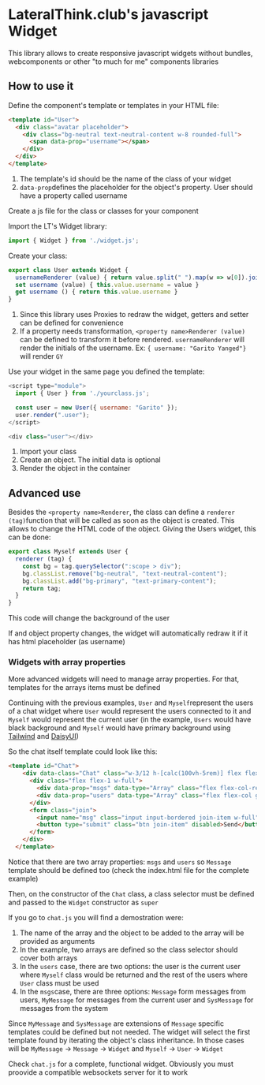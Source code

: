 # LateralThink.club's javascript Widget

This library allows to create responsive javascript widgets without bundles, webcomponents or other "to much for me" components libraries

## How to use it
Define the component's template or templates in your HTML file:
```html
<template id="User">
  <div class="avatar placeholder">
    <div class="bg-neutral text-neutral-content w-8 rounded-full">
      <span data-prop="username"></span>
    </div>
  </div>
</template>
```
1. The template's id should be the name of the class of your widget
2. ```data-prop```defines the placeholder for the object's property. User should have a property called username


Create a js file for the class or classes for your component

Import the LT's Widget library:
```javascript
import { Widget } from './widget.js';
```
Create your class:
```javascript
export class User extends Widget {
  usernameRenderer (value) { return value.split(" ").map(w => w[0]).join("") }
  set username (value) { this.value.username = value }
  get username () { return this.value.username }
}
```
1. Since this library uses Proxies to redraw the widget, getters and setter can be defined for convenience
2. If a property needs transformation, ```<property name>Renderer (value)``` can be defined to transform it before rendered. ```usernameRenderer``` will render the initials of the username. Ex: ```{ username: "Garito Yanged"}``` will render ```GY```

Use your widget in the same page you defined the template:
```javascript
<script type="module">
  import { User } from './yourclass.js';

  const user = new User({ username: "Garito" });
  user.render(".user");
</script>

<div class="user"></div>
```
1. Import your class
2. Create an object. The initial data is optional
3. Render the object in the container

## Advanced use
Besides the ```<property name>Renderer```, the class can define a ```renderer (tag)```function that will be called as soon as the object is created. This allows to change the HTML code of the object. Giving the Users widget, this can be done:
```javascript
export class Myself extends User {
  renderer (tag) {
    const bg = tag.querySelector(":scope > div");
    bg.classList.remove("bg-neutral", "text-neutral-content");
    bg.classList.add("bg-primary", "text-primary-content");
    return tag;
  }
}
```
This code will change the background of the user

If and object property changes, the widget will automatically redraw it if it has html placeholder (as username)

### Widgets with array properties
More advanced widgets will need to manage array properties. For that, templates for the arrays items must be defined

Continuing with the previous examples, ```User``` and ```Myself```represent the users of a chat widget where ```User``` would represent the users connected to it and ```Myself``` would represent the current user (in the example, ```Users``` would have black background and ```Myself``` would have primary background using [Tailwind](https://tailwindcss.com/) and [DaisyUI](https://daisyui.com/))

So the chat itself template could look like this:
```html
<template id="Chat">
    <div data-class="Chat" class="w-3/12 h-[calc(100vh-5rem)] flex flex-col gap-2">
      <div class="flex flex-1 w-full">
        <div data-prop="msgs" data-type="Array" class="flex flex-col-reverse flex-0 px-2 w-full h-full overflow-y-auto"></div>
        <div data-prop="users" data-type="Array" class="flex flex-col gap-2 flex-1 px-2 w-full h-full"></div>
      </div>
      <form class="join">
        <input name="msg" class="input input-bordered join-item w-full" placeholder="Type your message" disabled />
        <button type="submit" class="btn join-item" disabled>Send</button>
      </form>
    </div>
  </template>
```
Notice that there are two array properties: ```msgs``` and ```users``` so ```Message``` template should be defined too (check the index.html file for the complete example)

Then, on the constructor of the ```Chat``` class, a class selector must be defined and passed to the ```Widget``` constructor as ```super```

If you go to ```chat.js``` you will find a demostration were:
1. The name of the array and the object to be added to the array will be provided as arguments
2. In the example, two arrays are defined so the class selector should cover both arrays
3. In the ```users``` case, there are two options: the user is the current user where ```Myself``` class would be returned and the rest of the users where ```User``` class must be used
4. In the ```msgs```case, there are three options: ```Message``` form messages from users, ```MyMessage``` for messages from the current user and ```SysMessage``` for messages from the system

Since ```MyMessage``` and ```SysMessage``` are extensions of ```Message``` specific templates could be defined but not needed. The widget will select the first template found by iterating the object's class inheritance. In those cases will be ```MyMessage``` -> ```Message``` -> ```Widget``` and ```Myself``` -> ```User``` -> ```Widget```

Check ```chat.js``` for a complete, functional widget. Obviously you must proovide a compatible websockets server for it to work
